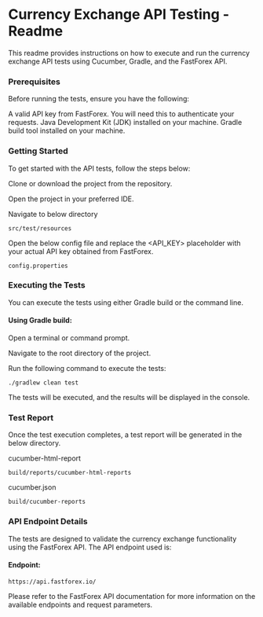# Currency Exchange API Testing - Readme

This readme provides instructions on how to execute and run the currency exchange API tests using Cucumber, Gradle, and the FastForex API.

### Prerequisites

Before running the tests, ensure you have the following:

A valid API key from FastForex. You will need this to authenticate your requests.
Java Development Kit (JDK) installed on your machine.
Gradle build tool installed on your machine.


### Getting Started

To get started with the API tests, follow the steps below:

Clone or download the project from the repository.

Open the project in your preferred IDE.

Navigate to below directory

    src/test/resources

Open the below config file and replace the <API_KEY> placeholder with your actual API key obtained from FastForex.

    config.properties

### Executing the Tests

You can execute the tests using either Gradle build or the command line.

#### Using Gradle build:

Open a terminal or command prompt.

Navigate to the root directory of the project.

Run the following command to execute the tests:

    ./gradlew clean test

The tests will be executed, and the results will be displayed in the console.



### Test Report

Once the test execution completes, a test report will be generated in the below directory. 

cucumber-html-report
    
    build/reports/cucumber-html-reports

cucumber.json
    
    build/cucumber-reports


### API Endpoint Details

The tests are designed to validate the currency exchange functionality using the FastForex API. The API endpoint used is:

#### Endpoint:

    https://api.fastforex.io/

Please refer to the FastForex API documentation for more information on the available endpoints and request parameters.






